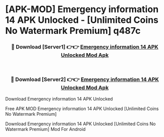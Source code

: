# [APK-MOD] Emergency information 14 APK Unlocked - [Unlimited Coins No Watermark Premium] q487c



<div align="center">
<h3>🔴 Download [Server1] 👉👉 <a href="https://momento.my/?title=Emergency_information_14_APK_Unlocked">Emergency information 14 APK Unlocked Mod Apk</a></h3><br>

<h3>🔴 Download [Server2] 👉👉 <a href="https://momento.my/?title=Emergency_information_14_APK_Unlocked">Emergency information 14 APK Unlocked Mod Apk</a></h3>
</div>



Download Emergency information 14 APK Unlocked 

Free APK MOD Emergency information 14 APK Unlocked [Unlimited Coins No Watermark Premium]

Download Emergency information 14 APK Unlocked [Unlimited Coins No Watermark Premium] Mod For Android
